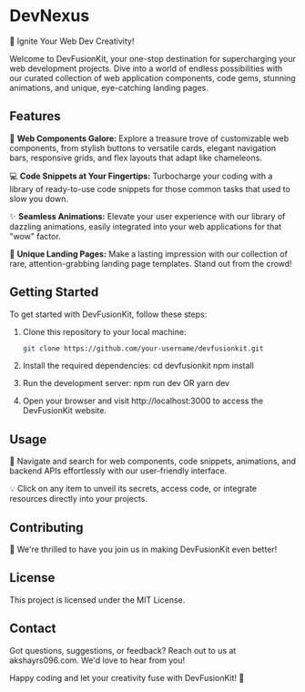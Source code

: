 # DevNexus

🚀 Ignite Your Web Dev Creativity!

Welcome to DevFusionKit, your one-stop destination for supercharging your web development projects. Dive into a world of endless possibilities with our curated collection of web application components, code gems, stunning animations, and unique, eye-catching landing pages.

## Features

🎨 **Web Components Galore:** Explore a treasure trove of customizable web components, from stylish buttons to versatile cards, elegant navigation bars, responsive grids, and flex layouts that adapt like chameleons.

💻 **Code Snippets at Your Fingertips:** Turbocharge your coding with a library of ready-to-use code snippets for those common tasks that used to slow you down.

✨ **Seamless Animations:** Elevate your user experience with our library of dazzling animations, easily integrated into your web applications for that "wow" factor.

🌟 **Unique Landing Pages:** Make a lasting impression with our collection of rare, attention-grabbing landing page templates. Stand out from the crowd!

## Getting Started

To get started with DevFusionKit, follow these steps:

1. Clone this repository to your local machine:

   ```bash
   git clone https://github.com/your-username/devfusionkit.git

2. Install the required dependencies:
    cd devfusionkit
    npm install

3. Run the development server:
    npm run dev
    OR
    yarn dev

4. Open your browser and visit http://localhost:3000 to access the DevFusionKit website.

## Usage
    
🧭 Navigate and search for web components, code snippets, animations, and backend APIs effortlessly with our user-friendly interface.

💡 Click on any item to unveil its secrets, access code, or integrate resources directly into your projects.

## Contributing

🤝 We're thrilled to have you join us in making DevFusionKit even better! 

## License

This project is licensed under the MIT License.

## Contact

Got questions, suggestions, or feedback? Reach out to us at akshayrs096.com. We'd love to hear from you!

Happy coding and let your creativity fuse with DevFusionKit! 🚀
